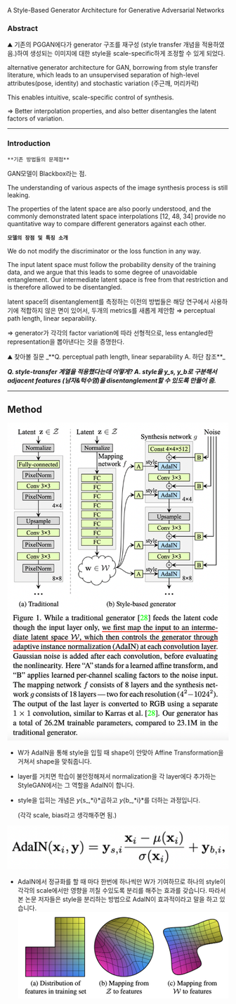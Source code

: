 A Style-Based Generator Architecture for Generative Adversarial Networks

### Abstract

<aside> ⛰️ 기존의 PGGAN에다가 generator 구조를 재구성 (style transfer 개념을 적용하였음.)하여 생성되는 이미지에 대한 style을 scale-specific하게 조정할 수 있게 되었다.

</aside>

alternative generator architecture for GAN, borrowing from style transfer literature, which leads to an unsupervised separation of high-level attributes(pose, identity) and stochastic variation (주근깨, 머리카락)

This enables intuitive, scale-specific control of synthesis.

⇒ Better interpolation properties, and also better disentangles the latent factors of variation.

---

### Introduction

`**기존 방법들의 문제점**`

GAN모델이 Blackbox라는 점.

The understanding of various aspects of the image synthesis process is still leaking.

The properties of the latent space are also poorly understood, and the commonly demonstrated latent space interpolations [12, 48, 34] provide no quantitative way to compare different generators against each other.

**`모델의 장점 및 특징 소개`**

We do not modify the discriminator or the loss function in any way.

The input latent space must follow the probability density of the training data, and we argue that this leads to some degree of unavoidable entanglement. Our intermediate latent space is free from that restriction and is therefore allowed to be disentangled.

latent space의 disentanglement를 측정하는 이전의 방법들은 해당 연구에서 사용하기에 적합하지 않은 면이 있어서, 두개의 metrics를 새롭게 제안함 ⇒ perceptual path length, linear separability.

⇒ generator가 각각의 factor variation에 따라 선형적으로, less entangled한 representation을 뽑아낸다는 것을 증명한다.

<aside> ⛰️ 찾아볼 질문 _**Q. perceptual path length, linear separability A. 하단 참조**_

_**Q. style-transfer 계열을 적용했다는데 어떻게? A. style을 y_s, y_b로 구분해서 adjacent features (남자&턱수염)을 disentanglement할 수 있도록 만들어 줌.**_

</aside>

---

## Method
![](../source/Pasted%20image%2020231202002654.png)
- W가 AdaIN을 통해 style을 입힐 때 shape이 안맞아 Affine Transformation을 거쳐서 shape을 맞춰줍니다.
    
- layer를 거치면 학습이 불안정해져서 normalization을 각 layer에다 추가하는 StyleGAN에서는 그 역할을 AdaIN이 합니다.
    
- style을 입히는 개념은 _y_{s_,*i}*곱하고 _y_{b_,*i}*를 더하는 과정입니다.
    
    (각각 scale, bias라고 생각해주면 됨.)
    
![](../source/Pasted%20image%2020231202002642.png)
- AdaIN에서 정규화를 할 때 마다 한번에 하나씩만 W가 기여하므로 하나의 style이 각각의 scale에서만 영향을 끼칠 수있도록 분리를 해주는 효과를 갖습니다. 따라서 본 논문 저자들은 style을 분리하는 방법으로 AdaIN이 효과적이라고 말을 하고 있습니다.
![](../source/Pasted%20image%2020231202002636.png)
